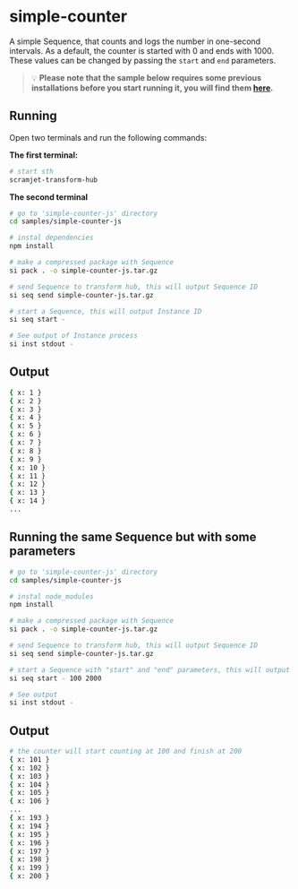 # simple-counter

A simple Sequence, that counts and logs the number in one-second intervals. As a default, the counter is started with 0 and ends with 1000. These values can be changed by passing the `start` and `end` parameters.

> 💡 **Please note that the sample below requires some previous installations before you start running it, you will find them [here](../../README.md#3-install-scramjet-transform-hub).**

## Running

Open two terminals and run the following commands:

**The first terminal:**

```bash
# start sth
scramjet-transform-hub
```

**The second terminal**

```bash
# go to 'simple-counter-js' directory
cd samples/simple-counter-js

# instal dependencies
npm install

# make a compressed package with Sequence
si pack . -o simple-counter-js.tar.gz

# send Sequence to transform hub, this will output Sequence ID
si seq send simple-counter-js.tar.gz

# start a Sequence, this will output Instance ID
si seq start -

# See output of Instance process
si inst stdout -
```

## Output

```bash
{ x: 1 }
{ x: 2 }
{ x: 3 }
{ x: 4 }
{ x: 5 }
{ x: 6 }
{ x: 7 }
{ x: 8 }
{ x: 9 }
{ x: 10 }
{ x: 11 }
{ x: 12 }
{ x: 13 }
{ x: 14 }
...
```

## Running the same Sequence but with some parameters

```bash
# go to 'simple-counter-js' directory
cd samples/simple-counter-js

# instal node_modules
npm install

# make a compressed package with Sequence
si pack . -o simple-counter-js.tar.gz

# send Sequence to transform hub, this will output Sequence ID
si seq send simple-counter-js.tar.gz

# start a Sequence with "start" and "end" parameters, this will output Instance ID
si seq start - 100 2000

# See output
si inst stdout -
```

## Output

```bash
# the counter will start counting at 100 and finish at 200
{ x: 101 }
{ x: 102 }
{ x: 103 }
{ x: 104 }
{ x: 105 }
{ x: 106 }
...
{ x: 193 }
{ x: 194 }
{ x: 195 }
{ x: 196 }
{ x: 197 }
{ x: 198 }
{ x: 199 }
{ x: 200 }
```
